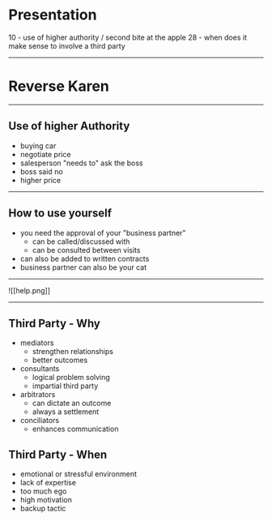 # Presentation
10 - use of higher authority / second bite at the apple
28 - when does it make sense to involve a third party

---
# Reverse Karen
---
## Use of higher Authority
- buying car
- negotiate price
- salesperson "needs to" ask the boss
- boss said no
- higher price

---
## How to use yourself
- you need the approval of your "business partner"
	- can be called/discussed with
	- can be consulted between visits
- can also be added to written contracts
- business partner can also be your cat

---

![[help.png]]

---
## Third Party - Why
- mediators 
	- strengthen relationships
	- better outcomes
- consultants
	- logical problem solving
	- impartial third party
- arbitrators
	- can dictate an outcome
	- always a settlement
- conciliators
	- enhances communication

## Third Party - When
- emotional or stressful environment
- lack of expertise
- too much ego
- high motivation
- backup tactic